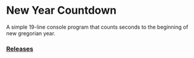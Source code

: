 # New Year Countdown
A simple 19-line console program that counts seconds to the beginning of new gregorian year.
### [Releases](https://github.com/david-sorm/newyearcountdown/releases)
